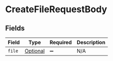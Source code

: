 # CreateFileRequestBody


## Fields

| Field                                                                 | Type                                                                  | Required                                                              | Description                                                           |
| --------------------------------------------------------------------- | --------------------------------------------------------------------- | --------------------------------------------------------------------- | --------------------------------------------------------------------- |
| `file`                                                                | [Optional<CreateFileFile>](../../models/operations/CreateFileFile.md) | :heavy_minus_sign:                                                    | N/A                                                                   |